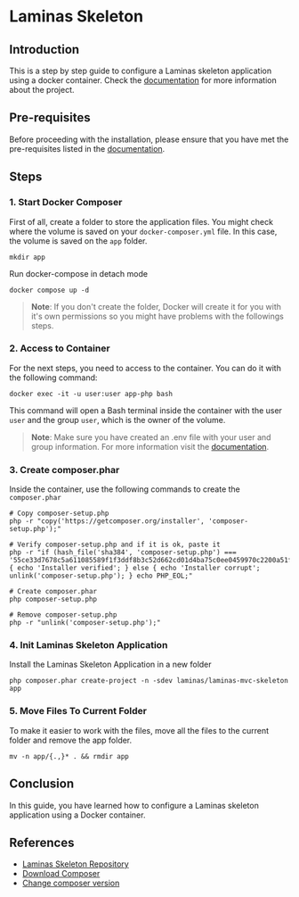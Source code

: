 # Laminas Skeleton

## Introduction

This is a step by step guide to configure a Laminas skeleton application using a docker container. Check the [documentation](../README.md) for more information about the project.

## Pre-requisites

Before proceeding with the installation, please ensure that you have met the pre-requisites listed in the [documentation](../README.md#pre-requisites).

## Steps

### 1. Start Docker Composer

First of all, create a folder to store the application files. You might check where the volume is saved on your `docker-composer.yml` file. In this case, the volume is saved on the `app` folder.

```shell
mkdir app
```

Run docker-compose in detach mode

```shell
docker compose up -d
```

> **Note**: If you don't create the folder, Docker will create it for you with it's own permissions so you might have problems with the followings steps.

### 2. Access to Container

For the next steps, you need to access to the container. You can do it with the following command:

```shell
docker exec -it -u user:user app-php bash
```

This command will open a Bash terminal inside the container with the user `user` and the group `user`, which is the owner of the volume.

> **Note**: Make sure you have created an .env file with your user and group information. For more information visit the [documentation](create-php-apache-docker.md).

### 3. Create composer.phar

Inside the container, use the following commands to create the `composer.phar`

```shell
# Copy composer-setup.php
php -r "copy('https://getcomposer.org/installer', 'composer-setup.php');"

# Verify composer-setup.php and if it is ok, paste it
php -r "if (hash_file('sha384', 'composer-setup.php') === '55ce33d7678c5a611085589f1f3ddf8b3c52d662cd01d4ba75c0ee0459970c2200a51f492d557530c71c15d8dba01eae') { echo 'Installer verified'; } else { echo 'Installer corrupt'; unlink('composer-setup.php'); } echo PHP_EOL;"

# Create composer.phar
php composer-setup.php

# Remove composer-setup.php
php -r "unlink('composer-setup.php');"
```

### 4. Init Laminas Skeleton Application

Install the Laminas Skeleton Application in a new folder

```shell
php composer.phar create-project -n -sdev laminas/laminas-mvc-skeleton app
```

### 5. Move Files To Current Folder

To make it easier to work with the files, move all the files to the current folder and remove the app folder.

```shell
mv -n app/{.,}* . && rmdir app
```

## Conclusion

In this guide, you have learned how to configure a Laminas skeleton application using a Docker container.

## References

- [Laminas Skeleton Repository](https://github.com/laminas/laminas-mvc-skeleton#installation-using-composer)
- [Download Composer](https://getcomposer.org/download/)
- [Change composer version](https://stackoverflow.com/a/64598028)
